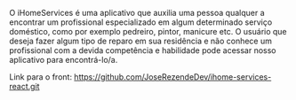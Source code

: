 O iHomeServices é uma aplicativo que auxilia uma pessoa qualquer a encontrar um profissional especializado em algum determinado serviço doméstico, como por exemplo pedreiro, pintor, manicure etc. O usuário que deseja fazer algum tipo de reparo em sua residência e não conhece um profissional com a devida competência e habilidade pode acessar nosso aplicativo para encontrá-lo/a.

Link para o front: https://github.com/JoseRezendeDev/ihome-services-react.git